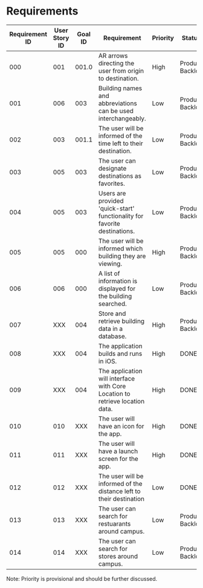 # Requirements

| Requirement ID | User Story ID | Goal ID | Requirement | Priority | Status |
|-|-|-|-|-|-|
| 000 | 001 | 001.0 | AR arrows directing the user from origin to destination. | High | Product Backlog |
| 001 | 006 | 003 | Building names and abbreviations can be used interchangeably. | Low | Product Backlog |
| 002 | 003 | 001.1 | The user will be informed of the time left to their destination. | Low | Product Backlog |
| 003 | 005 | 003 | The user can designate destinations as favorites. | Low | Product Backlog |
| 004 | 005 | 003 | Users are provided 'quick-start' functionality for favorite destinations. | Low | Product Backlog |
| 005 | 005 | 000 | The user will be informed which building they are viewing. | High | Product Backlog |
| 006 | 006 | 000 | A list of information is displayed for the building searched. | Low | Product Backlog |
| 007 | XXX | 004 | Store and retrieve building data in a database. | High | Product Backlog |
| 008 | XXX | 004 | The application builds and runs in iOS. | High | DONE |
| 009 | XXX | 004 | The application will interface with Core Location to retrieve location data. | High | DONE |
| 010 | 010 | XXX | The user will have an icon for the app. | High | DONE |
| 011 | 011 | XXX | The user will have a launch screen for the app. | High | DONE |
| 012 | 012 | XXX | The user will be informed of the distance left to their destination | Low | DONE |
| 013 | 013 | XXX | The user can search for restuarants around campus. | Low | Product Backlog |
| 014 | 014 | XXX | The user can search for stores around campus. | Low | Product Backlog |

Note: Priority is provisional and should be further discussed.

